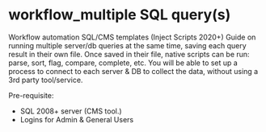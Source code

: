 # workflow_multiple SQL query(s)
Workflow automation SQL/CMS templates (Inject Scripts 2020+)
Guide on running multiple server/db queries at the same time, saving each query result in their own file. Once saved in their file, native scripts can be run: parse, sort, flag, compare, complete, etc.
You will be able to set up a process to connect to each server & DB to collect the data, without using a 3rd party tool/service.

Pre-requisite: 
* SQL 2008+ server (CMS tool.)
* Logins for Admin & General Users

